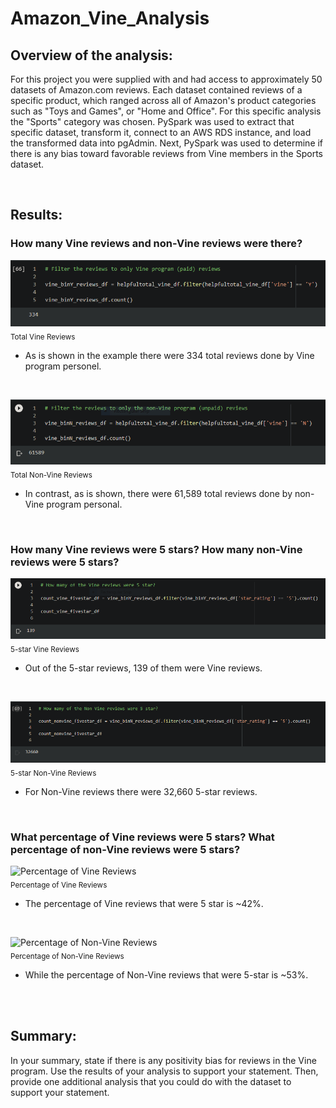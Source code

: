 # Amazon_Vine_Analysis

## Overview of the analysis:
For this project you were supplied with and had access to approximately 50 datasets of Amazon.com reviews. Each dataset contained reviews of a specific product, which ranged across all of Amazon's product categories such as "Toys and Games", or "Home and Office". For this specific analysis the "Sports" category was chosen. PySpark was used to extract that specific dataset, transform it, connect to an AWS RDS instance, and load the transformed data into pgAdmin. Next, PySpark was used to determine if there is any bias toward favorable reviews from Vine members in the Sports dataset.

<br>

## Results:

### How many Vine reviews and non-Vine reviews were there?

![Total Vine Reviews](Resources/Vine_reviews.png)
<br>
<sub>Total Vine Reviews</sub>

- As is shown in the example there were 334 total reviews done by Vine program personel.

<br>

![Total Non-Vine Reviews](Resources/NonVine_reviews.png)
<br>
<sub>Total Non-Vine Reviews</sub>

- In contrast, as is shown, there were 61,589 total reviews done by non-Vine program personal.

<br>

### How many Vine reviews were 5 stars? How many non-Vine reviews were 5 stars?

![5-star Vine Reviews](Resources/5star_Vine_reviews.png)
<br>
<sub>5-star Vine Reviews</sub>

- Out of the 5-star reviews, 139 of them were Vine reviews.

<br>

![5-star Non-Vine Reviews](Resources/5star_NonVine_reviews.png)
<br>
<sub>5-star Non-Vine Reviews</sub>

- For Non-Vine reviews there were 32,660 5-star reviews.

<br>

### What percentage of Vine reviews were 5 stars? What percentage of non-Vine reviews were 5 stars?

![Percentage of Vine Reviews](Percentage_Vine_reviews.png)
<br>
<sub>Percentage of Vine Reviews</sub>

- The percentage of Vine reviews that were 5 star is ~42%.

<br>

![Percentage of Non-Vine Reviews](Percentage_NonVine_reviews.png)
<br>
<sub>Percentage of Non-Vine Reviews</sub>

- While the percentage of Non-Vine reviews that were 5-star is ~53%.

<br>
<br>

## Summary:

In your summary, state if there is any positivity bias for reviews in the Vine program. Use the results of your analysis to support your statement. Then, provide one additional analysis that you could do with the dataset to support your statement.
